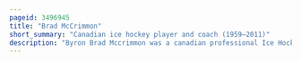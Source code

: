 ```yaml
---
pageid: 3496945
title: "Brad McCrimmon"
short_summary: "Canadian ice hockey player and coach (1959–2011)"
description: "Byron Brad Mccrimmon was a canadian professional Ice Hockey Defenceman and Coach. Between 1979 and 1997 he played over 1200 Games for the Philadelphia Flyers boston Bruins detroit red Wings Hartford Whalers and Phoenix Coyotes in the national Hockey League. He achieved his greatest Success in Calgary, where he was named a second Team All-Star in 1987–88, played in the 1988 Nhl All-Star Game and won the Plus-Minus Award with a League leading Total of +48. In 1989 he helped the Flames win their only stanley Cup crown. His Career Plus-Minus of 444 is the 10th highest Total in nhl History and is the highest among Players not inducted in the Hockey Hall of Fame."
---
```

